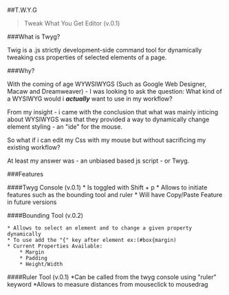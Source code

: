 
##T.W.Y.G

>Tweak What You Get Editor (v.0.1)


###What is Twyg?

Twig is a .js strictly development-side command tool for dynamically tweaking css properties of selected elements of a page.

###Why?

With the coming of age WYWSIWYGS (Such as Google Web Designer, Macaw and Dreamweaver) - I was looking to ask the question: What kind of a WYSIWYG would i ***actually*** want to use in my workflow?

From my insight - i came with the conclusion that what was mainly inticing about WYSIWYGS was that they provided a way to dynamically change element styling - an "ide" for the mouse.

So what if i can edit my Css with my mouse but without sacrificing my existing workflow?

At least my answer was - an unbiased based js script - or Twyg.

###Features

####Twyg Console (v.0.1)
	* Is toggled with Shift + p
	* Allows to initiate features such as the bounding tool and ruler
	* Will have Copy/Paste Feature in future versions

####Bounding Tool (v.0.2)

	* Allows to select an element and to change a given property dynamically
	* To use add the "{" key after element ex:(#box{margin)
	* Current Properties Available: 
		* Margin
		* Padding
		* Height/Width

####Ruler Tool (v.0.1)
	*Can be called from the twyg console using "ruler" keyword
	*Allows to measure distances from mouseclick to mousedrag


























